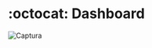 # :octocat: Dashboard
![Captura](https://github.com/Lesly-Gu-Es/project_powerBI_1/assets/167717363/eef48d48-4a3e-4b97-9354-75acc0a0df3c)
